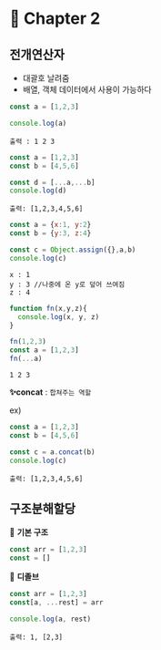 # 📕 Chapter 2


## 전개연산자 
- 대괄호 날려줌
- 배열, 객체 데이터에서 사용이 가능하다
  
```js
const a = [1,2,3]

console.log(a)
```
```
출력 : 1 2 3
```

```js
const a = [1,2,3]
const b = [4,5,6]

const d = [...a,...b]
console.log(d)
```
```
출력: [1,2,3,4,5,6]
```
```js
const a = {x:1, y:2}
const b = {y:3, z:4}

const c = Object.assign({},a,b)
console.log(c)
```
```
x : 1
y : 3 //나중에 온 y로 덮어 쓰여짐
z : 4
```
```js
function fn(x,y,z){
  console.log(x, y, z)
}

fn(1,2,3)
const a = [1,2,3]
fn(...a)
```
```
1 2 3
```

**✨concat** : `합쳐주는 역할`

ex)

```js
const a = [1,2,3]
const b = [4,5,6]

const c = a.concat(b)
console.log(c)
```
```
출력: [1,2,3,4,5,6]
```
## 구조분해할당 


📍 **기본 구조**
```js
const arr = [1,2,3]
const = []
```
📍 **디졸브**
```js
const arr = [1,2,3]
const[a, ...rest] = arr

console.log(a, rest)
```
```
출력: 1, [2,3]
```
